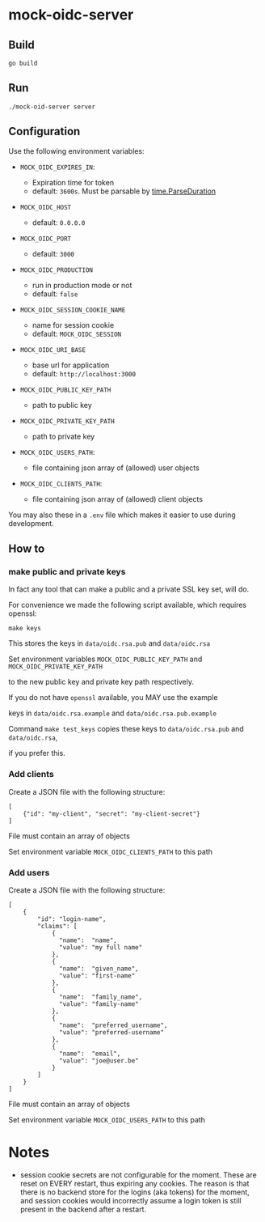 # mock-oidc-server

## Build

```
go build
```

## Run

```
./mock-oid-server server
```

## Configuration

Use the following environment variables:

* `MOCK_OIDC_EXPIRES_IN`:

    * Expiration time for token
    * default: `3600s`. Must be parsable by [time.ParseDuration](https://pkg.go.dev/time#ParseDuration)

* `MOCK_OIDC_HOST`

    * default: `0.0.0.0`

* `MOCK_OIDC_PORT`

    * default: `3000`

* `MOCK_OIDC_PRODUCTION`

    * run in production mode or not
    * default: `false`

* `MOCK_OIDC_SESSION_COOKIE_NAME`

    * name for session cookie
    * default: `MOCK_OIDC_SESSION`

* `MOCK_OIDC_URI_BASE`

    * base url for application
    * default: `http://localhost:3000`

* `MOCK_OIDC_PUBLIC_KEY_PATH`

    * path to public key

* `MOCK_OIDC_PRIVATE_KEY_PATH`

    * path to private key

* `MOCK_OIDC_USERS_PATH`:

    * file containing json array of (allowed) user objects

* `MOCK_OIDC_CLIENTS_PATH`:

    * file containing json array of (allowed) client objects

You may also these in a `.env` file which makes
it easier to use during development.

## How to

### make public and private keys

In fact any tool that can make a public and a private SSL key set, will do.

For convenience we made the following script available, which requires openssl:

```
make keys
```

This stores the keys in `data/oidc.rsa.pub` and `data/oidc.rsa`

Set environment variables `MOCK_OIDC_PUBLIC_KEY_PATH` and `MOCK_OIDC_PRIVATE_KEY_PATH`

to the new public key and private key path respectively.


If you do not have `openssl` available, you MAY use the example

keys in `data/oidc.rsa.example` and `data/oidc.rsa.pub.example`

Command `make test_keys` copies these keys to `data/oidc.rsa.pub` and `data/oidc.rsa`,

if you prefer this.

### Add clients

Create a JSON file with the following structure:

```
[
    {"id": "my-client", "secret": "my-client-secret"}
]
```

File must contain an array of objects

Set environment variable `MOCK_OIDC_CLIENTS_PATH` to this path

### Add users

Create a JSON file with the following structure:

```
[
    {
        "id": "login-name",
        "claims": [
            {
              "name":  "name",
              "value": "my full name"
            },
            {
              "name":  "given_name",
              "value": "first-name"
            },
            {
              "name":  "family_name",
              "value": "family-name"
            },
            {
              "name":  "preferred_username",
              "value": "preferred-username"
            },
            {
              "name":  "email",
              "value": "joe@user.be"
            }
        ]
    }
]
```

File must contain an array of objects

Set environment variable `MOCK_OIDC_USERS_PATH` to this path

# Notes

* session cookie secrets are not configurable for the moment. These are reset on EVERY restart, thus expiring any cookies. The reason is that there is no backend store for the logins (aka tokens) for the moment, and session cookies would incorrectly assume a login token is still present in the backend after a restart.
